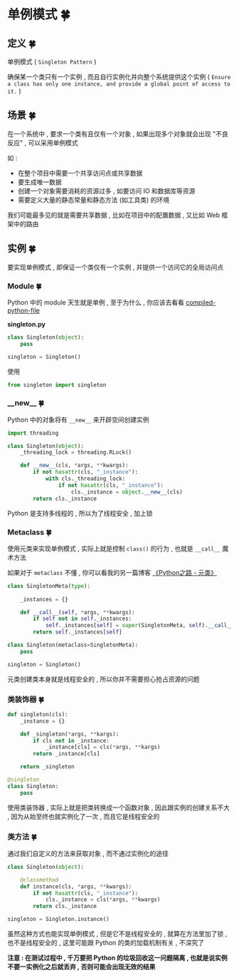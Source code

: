 # 单例模式  🍀

## 定义  🍀

单例模式 ( `Singleton Pattern` ) 

确保某一个类只有一个实例 , 而且自行实例化并向整个系统提供这个实例 ( `Ensure a class has only one instance, and provide a global point of access to it.` )

## 场景  🍀

在一个系统中 , 要求一个类有且仅有一个对象 , 如果出现多个对象就会出现 "不良反应" , 可以采用单例模式 

如 : 

- 在整个项目中需要一个共享访问点或共享数据
- 要生成唯一数据
- 创建一个对象需要消耗的资源过多 , 如要访问 IO 和数据库等资源
- 需要定义大量的静态常量和静态方法 (如工具类) 的环境

我们可能最多见的就是需要共享数据 , 比如在项目中的配置数据 , 又比如 Web 框架中的路由

## 实例  🍀

要实现单例模式 , 即保证一个类仅有一个实例 , 并提供一个访问它的全局访问点

### Module  🍀

Python 中的 module 天生就是单例 , 至于为什么 , 你应该去看看 [compiled-python-file](https://docs.python.org/3.6/tutorial/modules.html#compiled-python-files)

**singleton.py**

```python
class Singleton(object):
    pass

singleton = Singleton()
```

使用

```python
from singleton import singleton
```

### \_\_new__  🍀

Python 中的对象将有 `__new__` 来开辟空间创建实例

```python
import threading

class Singleton(object):
    _threading_lock = threading.RLock()

    def __new__(cls, *args, **kwargs):
        if not hasattr(cls, "_instance"):
            with cls._threading_lock:
                if not hasattr(cls, "_instance"):
                    cls._instance = object.__new__(cls)
        return cls._instance
```

Python 是支持多线程的 , 所以为了线程安全 , 加上锁

### Metaclass  🍀

使用元类来实现单例模式 , 实际上就是控制 `class()` 的行为 , 也就是 `__call__` 魔术方法

如果对于 `metaclass` 不懂 , 你可以看我的另一篇博客 [《Python之路 - 元类》](<https://lyonyang.github.io/blogs/01-Python/09-In-Depth/09-Python%E4%B9%8B%E8%B7%AF%20-%20%E5%85%83%E7%B1%BB.html>)

```python
class SingletonMeta(type):
    
    _instances = {}

    def __call__(self, *args, **kwargs):
        if self not in self._instances:
            self._instances[self] = super(SingletonMeta, self).__call__(*args, **kwargs)
        return self._instances[self]

class Singleton(metaclass=SingletonMeta):
    pass

singleton = Singleton()
```

元类创建类本身就是线程安全的 , 所以你并不需要担心抢占资源的问题

### 类装饰器  🍀

```python
def singleton(cls):
    _instance = {}

    def _singleton(*args, **kargs):
        if cls not in _instance:
            _instance[cls] = cls(*args, **kargs)
        return _instance[cls]

    return _singleton

@singleton
class Singleton:
    pass
```

使用类装饰器 , 实际上就是把类转换成一个函数对象 , 因此跟实例的创建关系不大 , 因为从始至终也就实例化了一次 , 而且它是线程安全的

### 类方法  🍀

通过我们自定义的方法来获取对象 , 而不通过实例化的途径

```python
class Singleton(object):

    @classmethod
    def instance(cls, *args, **kwargs):
        if not hasattr(cls, "_instance"):
            cls._instance = cls(*args, **kwargs)
        return cls._instance

singleton = Singleton.instance()
```

虽然这种方式也能实现单例模式 , 但是它不是线程安全的 , 就算在方法里加了锁 , 也不是线程安全的 , 这里可能跟 Python 的类的加载机制有关 , 不深究了

**注意 : 在测试过程中 , 千万要把 Python 的垃圾回收这一问题隔离 , 也就是说实例不要一实例化之后就丢弃 , 否则可能会出现无效的结果**

